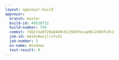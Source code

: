 ```yaml
---
layout: appveyor-build
appveyor:
  branch: master
  build-id: 49510722
  build-number: 704
  commit: 74b2cba9f28a8449c8c2569fbcaad6c2dd5fc0c2
  job-id: mm14v8wnjlrvfu33
  job-number: 3
  os-name: Windows
  test-result: 0
---
```

